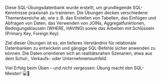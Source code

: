 Diese SQL-Übungsdatenbank wurde erstellt, um grundlegende SQL-Kenntnisse praxisnah zu trainieren. Die Übungen decken verschiedene Themenbereiche ab, wie z. B. das Erstellen von Tabellen, das Einfügen und Abfragen von Daten, das Verwenden von JOINs, Aggregatfunktionen, Bedingungsklauseln (WHERE, HAVING) sowie das Arbeiten mit Schlüsseln (Primary Key, Foreign Key).

Ziel dieser Übungen ist es, ein tieferes Verständnis für relationale Datenbanken zu entwickeln und gängige SQL-Befehle sicher anwenden zu können. Die Daten orientieren sich an realitätsnahen Szenarien, etwa aus dem Schul-, Verkaufs- oder Unternehmensumfeld.

Viel Erfolg beim Üben – und nicht vergessen: Übung macht den SQL-Meister! 💻🧠
